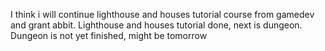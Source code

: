I think i will continue lighthouse and houses tutorial course from gamedev and grant abbit. 
Lighthouse and houses tutorial done, next is dungeon. Dungeon is not yet finished, might be tomorrow


